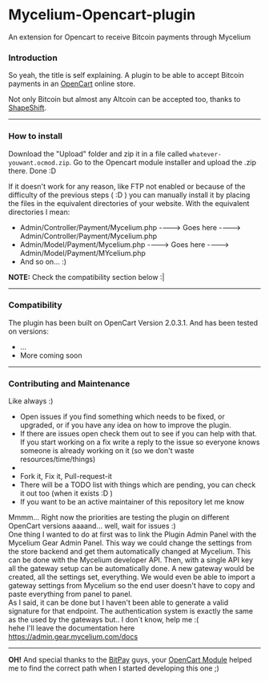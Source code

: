 # Mycelium-Opencart-plugin
An extension for Opencart to receive Bitcoin payments through Mycelium

<h3>Introduction</h3>

<p>
So yeah, the title is self explaining. A plugin to be able to accept Bitcoin payments in an 
<a href="https://www.opencart.com/" target="_blank">OpenCart</a> online store. 

Not only Bitcoin but almost any Altcoin can be accepted too, thanks to <a href="https://shapeshift.io/#/coins" target="_blank">ShapeShift</a>.
</p>
<hr/>
<h3>How to install</h3>

<p>
Download the "Upload" folder and zip it in a file called <code>whatever-youwant.ocmod.zip</code>.
Go to the Opencart module installer and upload the .zip there.
Done :D

If it doesn't work for any reason, like FTP not enabled or because of the difficulty of the previous steps ( :D ) you can manually install
it by placing the files in the equivalent directories of your website. With the equivalent directories I mean:
<ul>
  <li>Admin/Controller/Payment/Mycelium.php ----> Goes here ----> Admin/Controller/Payment/Mycelium.php</li>
  <li>Admin/Model/Payment/Mycelium.php      ----> Goes here ----> Admin/Model/Payment/MYcelium.php</li>
  <li>And so on... :)</li>
</ul>
<b>NOTE:</b> Check the compatibility section below :|
</p>
<hr/>

<h3>Compatibility</h3>
The plugin has been built on OpenCart Version 2.0.3.1. And has been tested on versions:
<ul>
  <li>...</li>
  <li>More coming soon</li>
</ul>

<hr/>

<h3>Contributing and Maintenance</h3>
<p>
Like always :)
<ul>
  <li>Open issues if you find something which needs to be fixed, or upgraded, or if you have any idea on how to improve the plugin.</li>
  <li>If there are issues open check them out to see if you can help with that. If you start working on a fix write a reply to the issue so
  everyone knows someone is already working on it (so we don't waste resources/time/things)<li/>
  <li>Fork it, Fix it, Pull-request-it</li>
  <li>There will be a TODO list with things which are pending, you can check it out too (when it exists :D )</li>
  <li>If you want to be an active maintainer of this repository let me know</li>
</ul>

<p>
Mmmm... Right now the priorities are testing the plugin on different OpenCart versions aaaand... well, wait for issues :) <br/>
One thing I wanted to do at first was to link the Plugin Admin Panel with the Mycelium Gear Admin Panel. This way we could change
the settings from the store backend and get them automatically changed at Mycelium. This can be done with the Mycelium developer API.
Then, with a single API key all the gateway setup can be automatically done. A new gateway would be created, all the settings set, everything.
We would even be able to import a gateway settings from Mycelium so the end user doesn't have to copy and paste everything from panel
to panel.
<br/>
As I said, it can be done but I haven't been able to generate a valid signature for that endpoint. The authentication system is exactly the
same as the used by the gateways but.. I don`t know, help me :(<br/>
hehe
I'll leave the documentation here <a href="https://admin.gear.mycelium.com/docs">https://admin.gear.mycelium.com/docs</a>
<hr/>
<b>OH!</b> And special thanks to the <a href="https://bitpay.com/">BitPay</a> guys, your <a href="https://github.com/bitpay/opencart-plugin">OpenCart Module</a> helped me to find the correct path when I started developing this one ;)
